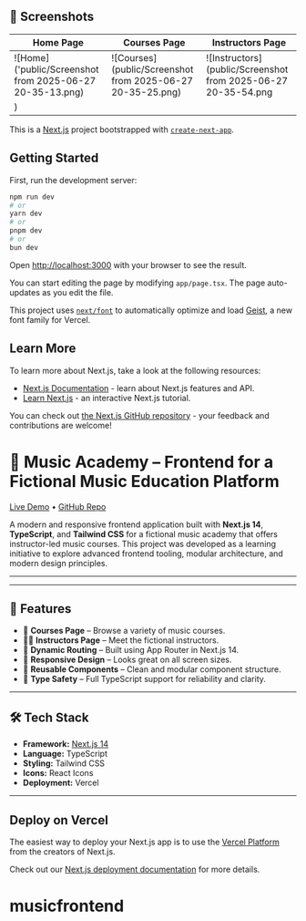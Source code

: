 ## 📸 Screenshots

| Home Page | Courses Page | Instructors Page |
|-----------|--------------|------------------|
| ![Home]('public/Screenshot from 2025-06-27 20-35-13.png) | ![Courses](public/Screenshot from 2025-06-27 20-35-25.png) | ![Instructors](public/Screenshot from 2025-06-27 20-35-54.png
) |


This is a [Next.js](https://nextjs.org) project bootstrapped with [`create-next-app`](https://nextjs.org/docs/app/api-reference/cli/create-next-app).

## Getting Started

First, run the development server:

```bash
npm run dev
# or
yarn dev
# or
pnpm dev
# or
bun dev
```

Open [http://localhost:3000](http://localhost:3000) with your browser to see the result.

You can start editing the page by modifying `app/page.tsx`. The page auto-updates as you edit the file.

This project uses [`next/font`](https://nextjs.org/docs/app/building-your-application/optimizing/fonts) to automatically optimize and load [Geist](https://vercel.com/font), a new font family for Vercel.

## Learn More

To learn more about Next.js, take a look at the following resources:

- [Next.js Documentation](https://nextjs.org/docs) - learn about Next.js features and API.
- [Learn Next.js](https://nextjs.org/learn) - an interactive Next.js tutorial.

You can check out [the Next.js GitHub repository](https://github.com/vercel/next.js) - your feedback and contributions are welcome!

# 🎵 Music Academy – Frontend for a Fictional Music Education Platform

[Live Demo](https://musicfrontend-git-main-nishant142k2s-projects.vercel.app/) • [GitHub Repo](https://github.com/Nishant142k2/musicfrontend)

A modern and responsive frontend application built with **Next.js 14**, **TypeScript**, and **Tailwind CSS** for a fictional music academy that offers instructor-led music courses. This project was developed as a learning initiative to explore advanced frontend tooling, modular architecture, and modern design principles.

---



---

## 🚀 Features

- 🎹 **Courses Page** – Browse a variety of music courses.
- 👨‍🏫 **Instructors Page** – Meet the fictional instructors.
- 🧭 **Dynamic Routing** – Built using App Router in Next.js 14.
- 📱 **Responsive Design** – Looks great on all screen sizes.
- 🧱 **Reusable Components** – Clean and modular component structure.
- 🔐 **Type Safety** – Full TypeScript support for reliability and clarity.

---

## 🛠️ Tech Stack

- **Framework:** [Next.js 14](https://nextjs.org/)
- **Language:** TypeScript
- **Styling:** Tailwind CSS
- **Icons:** React Icons
- **Deployment:** Vercel

---


## Deploy on Vercel

The easiest way to deploy your Next.js app is to use the [Vercel Platform](https://vercel.com/new?utm_medium=default-template&filter=next.js&utm_source=create-next-app&utm_campaign=create-next-app-readme) from the creators of Next.js.

Check out our [Next.js deployment documentation](https://nextjs.org/docs/app/building-your-application/deploying) for more details.
# musicfrontend
